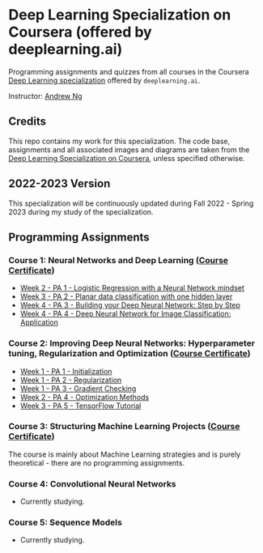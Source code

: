 # Deep Learning Specialization on Coursera (offered by deeplearning.ai)

Programming assignments and quizzes from all courses in the Coursera [Deep Learning specialization](https://www.coursera.org/specializations/deep-learning) offered by `deeplearning.ai`.

Instructor: [Andrew Ng](http://www.andrewng.org/)

## Credits

This repo contains my work for this specialization. The code base, assignments and all associated images and diagrams are taken from the [Deep Learning Specialization on Coursera](https://www.coursera.org/specializations/deep-learning), unless specified otherwise.

## 2022-2023 Version

This specialization will be continuously updated during Fall 2022 - Spring 2023 during my study of the specialization.

## Programming Assignments

### Course 1: Neural Networks and Deep Learning ([Course Certificate](https://github.com/MeguSmurfy/deep-learning-specialization-coursera/blob/main/C1%20-%20Neural%20Networks%20and%20Deep%20Learning/C1%20Certificate.pdf))

  - [Week 2 - PA 1 - Logistic Regression with a Neural Network mindset](https://github.com/MeguSmurfy/deep-learning-specialization-coursera/blob/main/C1%20-%20Neural%20Networks%20and%20Deep%20Learning/Logistic_Regression_with_a_Neural_Network_mindset.ipynb)
  - [Week 3 - PA 2 - Planar data classification with one hidden layer](https://github.com/MeguSmurfy/deep-learning-specialization-coursera/blob/main/C1%20-%20Neural%20Networks%20and%20Deep%20Learning/Planar_data_classification_with_one_hidden_layer.ipynb)
  - [Week 4 - PA 3 - Building your Deep Neural Network: Step by Step](https://github.com/MeguSmurfy/deep-learning-specialization-coursera/blob/main/C1%20-%20Neural%20Networks%20and%20Deep%20Learning/Building_your_Deep_Neural_Network_Step_by_Step.ipynb)
  - [Week 4 - PA 4 - Deep Neural Network for Image Classification: Application](https://github.com/MeguSmurfy/deep-learning-specialization-coursera/blob/main/C1%20-%20Neural%20Networks%20and%20Deep%20Learning/Deep%20Neural%20Network%20-%20Application.ipynb)

### Course 2: Improving Deep Neural Networks: Hyperparameter tuning, Regularization and Optimization ([Course Certificate](https://github.com/MeguSmurfy/deep-learning-specialization-coursera/blob/main/C2%20-%20Improving%20Deep%20Neural%20Networks%20-%20Hyperparameter%20Tuning%2C%20Regularization%20and%20Optimization/C2%20Certificate.pdf))

  - [Week 1 - PA 1 - Initialization](https://github.com/MeguSmurfy/deep-learning-specialization-coursera/blob/main/C2%20-%20Improving%20Deep%20Neural%20Networks%20-%20Hyperparameter%20Tuning%2C%20Regularization%20and%20Optimization/Initialization.ipynb)
  - [Week 1 - PA 2 - Regularization](https://github.com/MeguSmurfy/deep-learning-specialization-coursera/blob/main/C2%20-%20Improving%20Deep%20Neural%20Networks%20-%20Hyperparameter%20Tuning%2C%20Regularization%20and%20Optimization/Regularization.ipynb)
  - [Week 1 - PA 3 - Gradient Checking](https://github.com/MeguSmurfy/deep-learning-specialization-coursera/blob/main/C2%20-%20Improving%20Deep%20Neural%20Networks%20-%20Hyperparameter%20Tuning%2C%20Regularization%20and%20Optimization/Gradient_Checking.ipynb)
  - [Week 2 - PA 4 - Optimization Methods](https://github.com/MeguSmurfy/deep-learning-specialization-coursera/blob/main/C2%20-%20Improving%20Deep%20Neural%20Networks%20-%20Hyperparameter%20Tuning%2C%20Regularization%20and%20Optimization/Optimization_methods.ipynb)
  - [Week 3 - PA 5 - TensorFlow Tutorial](https://github.com/MeguSmurfy/deep-learning-specialization-coursera/blob/main/C2%20-%20Improving%20Deep%20Neural%20Networks%20-%20Hyperparameter%20Tuning%2C%20Regularization%20and%20Optimization/Tensorflow_introduction.ipynb)

### Course 3: Structuring Machine Learning Projects ([Course Certificate](https://github.com/MeguSmurfy/deep-learning-specialization-coursera/blob/main/C3%20-%20Structuring%20Machine%20Learning%20Projects/C3%20Certificate.pdf))

  The course is mainly about Machine Learning strategies and is purely theoretical - there are no programming assignments.
  
### Course 4: Convolutional Neural Networks

  - Currently studying.
  
### Course 5: Sequence Models

  - Currently studying.
